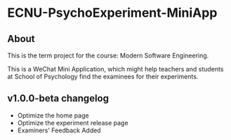 # ECNU-PsychoExperiment-MiniApp

## About
This is the term project for the course: Modern Software Engineering.

This is a WeChat Mini Application, which might help teachers and students at School of Psychology find the examinees for their experiments.

## v1.0.0-beta changelog
+ Optimize the home page
+ Optimize the experiment release page
+ Examiners' Feedback Added